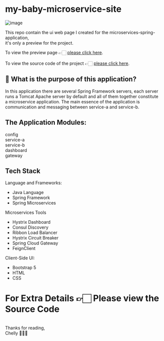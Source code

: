 ﻿# my-baby-microservice-site
![image](https://user-images.githubusercontent.com/60425986/230127250-37cf56d3-283d-4a29-88dd-0d1087906c56.png)

This repo contain the ui web page I created for the microservices-spring-application,
<br/>
it's only a preview for the project.<br/>

To view the preview page 👉🏻 [please click here](http://baby-microservice.s3-website-eu-west-1.amazonaws.com/).<br/><br/>
To view the source code of the project 👉🏻 [please click here](https://github.com/itsmechelly/JohnBryceClasses_Microservices/tree/master).<br/>

## 🤔 What is the purpose of this application?
In this application there are several Spring Framework servers, each server runs a Tomcat Apache server by default and all of them together constitute a microservice application.
The main essence of the application is communication and messaging between service-a and service-b.

## The Application Modules:
config
<br/>
service-a
<br/>
service-b
<br/>
dashboard
<br/>
gateway

## Tech Stack
Language and Frameworks:
- Java Language
- Spring Framework
- Spring Microservices

Microservices Tools
- Hystrix Dashboard
- Consul Discovery
- Ribbon Load Balancer
- Hystrix Circuit Breaker
- Spring Cloud Gateway
- FeignClient

Client-Side UI:
- Bootstrap 5
- HTML
- CSS

# For Extra Details 👉🏻 Please view the Source Code

<br/>
Thanks for reading,
<br/>
Chelly 👩🏻‍💻
